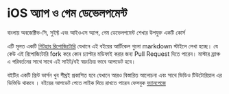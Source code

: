 iOS অ্যাপ ও গেম ডেভেলপমেন্ট
================================

বাংলায় অবজেক্টিভ-সি, সুইফ্ট এবং আইওএস অ্যাপ, গেম ডেভেলপমেন্ট শেখার উপযুক্ত একটি কোর্স

এটি মূলত একটি [গিটহাব রিপোজিটোরি](https://github.com/nuhil/ibangla.org)  যেখানে এই বইয়ের আর্টিকেল গুলো markdown স্টাইলে লেখা হচ্ছে। যে কেউ এই রিপোজিটোরি fork করে কোন চ্যাপ্টার মডিফাই করার জন্য Pull Request দিতে পারেন। মাস্টার ব্র্যাঞ্চ এ পরিবর্তনের সাথে সাথে এই সাইট/বই স্বয়ংক্রিয় ভাবে আপডেট হবে।

বইটির একটি প্রিন্ট ভার্সন খুব শীঘ্রই প্রকাশিত হবে যেখানে আরও বিস্তারিত আলোচনা এবং সাথে ভিডিও টিউটোরিয়াল এর ডিভিডি থাকবে । বইয়ের আপডেট পেতে লাইক দিয়ে রাখতে পারেন ফেসবুক [ফ্যানপেজে](https://www.facebook.com/bangla.objc.swift.ios)

